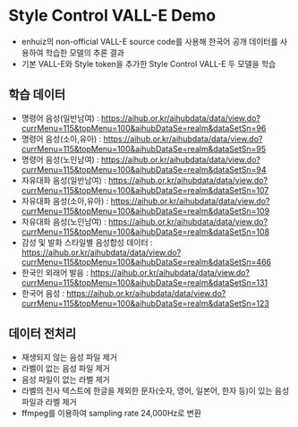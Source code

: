 # Style Control VALL-E Demo
- enhuiz의 non-official VALL-E source code를 사용해 한국어 공개 데이터를 사용하여 학습한 모델의 추론 결과
- 기본 VALL-E와 Style token을 추가한 Style Control VALL-E 두 모델을 학습
  
## 학습 데이터
- 명령어 음성(일반남여) : https://aihub.or.kr/aihubdata/data/view.do?currMenu=115&topMenu=100&aihubDataSe=realm&dataSetSn=96
- 명령어 음성(소아,유아) : https://aihub.or.kr/aihubdata/data/view.do?currMenu=115&topMenu=100&aihubDataSe=realm&dataSetSn=95
- 명령어 음성(노인남여) : https://aihub.or.kr/aihubdata/data/view.do?currMenu=115&topMenu=100&aihubDataSe=realm&dataSetSn=94
- 자유대화 음성(일반남여) : https://aihub.or.kr/aihubdata/data/view.do?currMenu=115&topMenu=100&aihubDataSe=realm&dataSetSn=107
- 자유대화 음성(소아,유아) : https://aihub.or.kr/aihubdata/data/view.do?currMenu=115&topMenu=100&aihubDataSe=realm&dataSetSn=109
- 자유대화 음성(노인남여) : https://aihub.or.kr/aihubdata/data/view.do?currMenu=115&topMenu=100&aihubDataSe=realm&dataSetSn=108
- 감성 및 발화 스타일별 음성합성 데이터 : https://aihub.or.kr/aihubdata/data/view.do?currMenu=115&topMenu=100&aihubDataSe=realm&dataSetSn=466
- 한국인 외래어 발음 : https://aihub.or.kr/aihubdata/data/view.do?currMenu=115&topMenu=100&aihubDataSe=realm&dataSetSn=131
- 한국어 음성 : https://aihub.or.kr/aihubdata/data/view.do?currMenu=115&topMenu=100&aihubDataSe=realm&dataSetSn=123

## 데이터 전처리
- 재생되지 않는 음성 파일 제거
- 라벨이 없는 음성 파일 제거
- 음성 파일이 없는 라벨 제거
- 라벨의 전사 텍스트에 한글을 제외한 문자(숫자, 영어, 일본어, 한자 등)이 있는 음성 파일과 라벨 제거
- ffmpeg를 이용하여 sampling rate 24,000Hz로 변환
